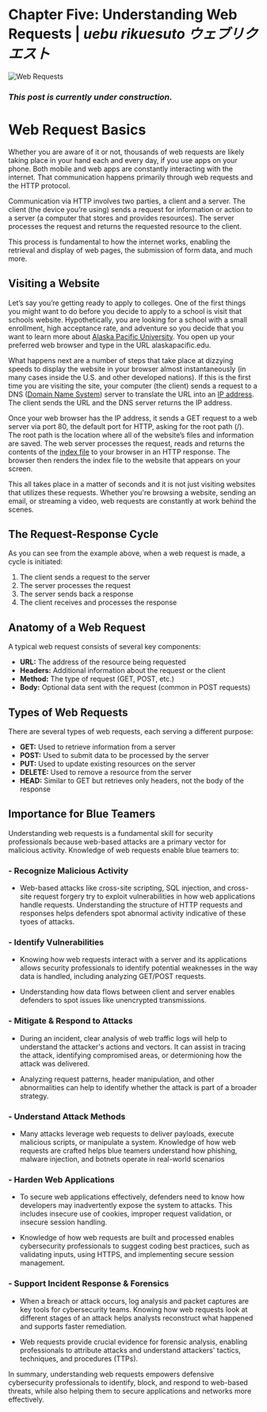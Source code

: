 # Chapter Five: Understanding Web Requests | *uebu rikuesuto ウェブリクエスト* 

![Web Requests](https://github.com/user-attachments/assets/187bf552-8f33-4949-b4e5-47b36235a2df)

### *This post is currently under construction.*

# Web Request Basics

Whether you are aware of it or not, thousands of web requests are likely taking place in your hand each and every day, if you use apps on your phone. Both mobile and web apps are constantly interacting with the internet. That communication happens primarily through web requests and the HTTP protocol.

Communication via HTTP involves two parties, a client and a server. The client (the device you’re using) sends a request for information or action to a server (a computer that stores and provides resources). The server processes the request and returns the requested resource to the client. 

This process is fundamental to how the internet works, enabling the retrieval and display of web pages, the submission of form data, and much more.

## Visiting a Website

Let’s say you’re getting ready to apply to colleges. One of the first things you might want to do before you decide to apply to a school is visit that schools website. Hypothetically, you are looking for a school with a small enrollment, high acceptance rate, and adventure so you decide that you want to learn more about [Alaska Pacific University](https://www.alaskapacific.edu/). You open up your preferred web browser and type in the URL alaskapacific.edu.

What happens next are a number of steps that take place at dizzying speeds to display the website in your browser almost instantaneously (in many cases inside the U.S. and other developed nations).  If this is the first time you are visiting the site, your computer (the client) sends a request to a DNS ([Domain Name System](https://www.cloudflare.com/learning/dns/what-is-dns/)) server to translate the URL into an [IP address](https://en.wikipedia.org/wiki/IP_address). The client sends the URL and the DNS server returns the IP address. 

Once your web browser has the IP address, it sends a GET request to a web server via port 80, the default port for HTTP, asking for the root path (/). The root path is the location where all of the website’s files and information are saved. The web server processes the request, reads and returns the contents of the [index file](https://www.thoughtco.com/index-html-page-3466505) to your browser in an HTTP response. The browser then renders the index file to the website that appears on your screen. 

This all takes place in a matter of seconds and it is not just visiting websites that utilizes these requests. Whether you're browsing a website, sending an email, or streaming a video, web requests are constantly at work behind the scenes. 

## The Request-Response Cycle

As you can see from the example above, when a web request is made, a cycle is initiated:

1. The client sends a request to the server
2. The server processes the request
3. The server sends back a response
4. The client receives and processes the response

## Anatomy of a Web Request

A typical web request consists of several key components:

- **URL:** The address of the resource being requested
- **Headers:** Additional information about the request or the client
- **Method:** The type of request (GET, POST, etc.)
- **Body:** Optional data sent with the request (common in POST requests)

## Types of Web Requests

There are several types of web requests, each serving a different purpose:

- **GET:** Used to retrieve information from a server
- **POST:** Used to submit data to be processed by the server
- **PUT:** Used to update existing resources on the server
- **DELETE:** Used to remove a resource from the server
- **HEAD:** Similar to GET but retrieves only headers, not the body of the response

## Importance for Blue Teamers

Understanding web requests is a fundamental skill for security professionals because web-based attacks are a primary vector for malicious activity. Knowledge of web requests enable blue teamers to:

### - Recognize Malicious Activity
  - Web-based attacks like cross-site scripting, SQL injection, and cross-site request forgery try to exploit vulnerabilities in how web applications handle requests. Understanding the structure of HTTP requests and responses helps defenders spot abnormal activity indicative of these tyoes of attacks.
 
### - Identify Vulnerabilities
  - Knowing how web requests interact with a server and its applications allows security professionals to identify potential weaknesses in the way data is handled, including analyzing GET/POST requests.
    
  - Understanding how data flows between client and server enables defenders to spot issues like unencrypted transmissions.

### - Mitigate & Respond to Attacks
  - During an incident, clear analysis of web traffic logs will help to understand the attacker's actions and vectors. It can assist in tracing the attack, identifying compromised areas, or determioning how the attack was delivered.
    
  -   Analyzing request patterns, header manipulation, and other abnormalities can help to identify whether the attack is part of a broader strategy.

### - Understand Attack Methods
  - Many attacks leverage web requests to deliver payloads, execute malicious scripts, or manipulate a system. Knowledge of how web requests are crafted helps blue teamers understand how phishing, malware injection, and botnets operate in real-world scenarios

### - Harden Web Applications
  - To secure web applications effectively, defenders need to know how developers may inadvertently expose the system to attacks. This includes insecure use of cookies, improper request validation, or insecure session handling.
    
  - Knowledge of how web requests are built and processed enables cybersecurity professionals to suggest coding best practices, such as validating inputs, using HTTPS, and implementing secure session management.

### - Support Incident Response & Forensics
  - When a breach or attack occurs, log analysis and packet captures are key tools for cybersecurity teams. Knowing how web requests look at different stages of an attack helps analysts reconstruct what happened and supports faster remediation.

  - Web requests provide crucial evidence for forensic analysis, enabling professionals to attribute attacks and understand attackers' tactics, techniques, and procedures (TTPs).

In summary, understanding web requests empowers defensive cybersecurity professionals to identify, block, and respond to web-based threats, while also helping them to secure applications and networks more effectively.
